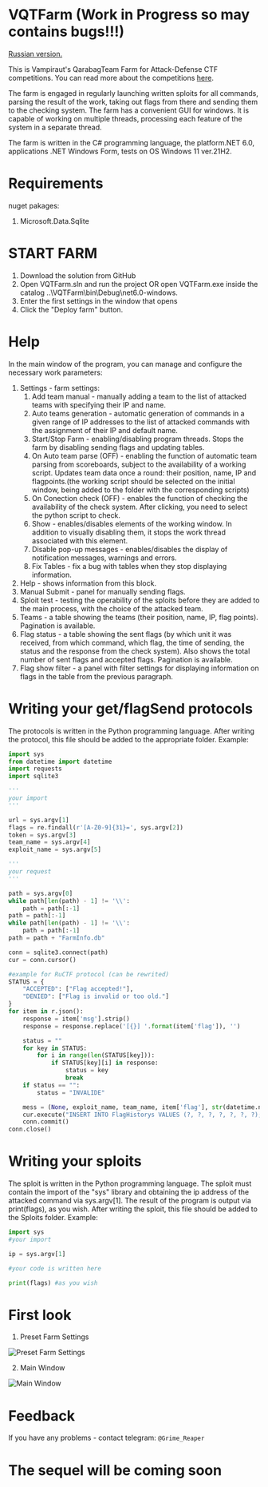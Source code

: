 # VQTFarm (Work in Progress so may contains bugs!!!)
[Russian version.](https://github.com/Vampiraut/VQTFarm/blob/master/READMERus.md)

This is Vampiraut's QarabagTeam Farm for Attack-Defense CTF competitions. You can read more about the competitions [here](https://ctftime.org/ctf-wtf).

The farm is engaged in regularly launching written sploits for all commands, parsing the result of the work, taking out flags from there and sending them to the checking system. The farm has a convenient GUI for windows. It is capable of working on multiple threads, processing each feature of the system in a separate thread.

The farm is written in the C# programming language, the platform.NET 6.0, applications .NET Windows Form, tests on OS Windows 11 ver.21H2.

# Requirements
nuget pakages:
1. Microsoft.Data.Sqlite

# START FARM
1. Download the solution from GitHub
2. Open VQTFarm.sln and run the project OR open VQTFarm.exe inside the catalog ..\VQTFarm\bin\Debug\net6.0-windows.
3. Enter the first settings in the window that opens
4. Click the "Deploy farm" button.

# Help
In the main window of the program, you can manage and configure the necessary work parameters:
1. Settings - farm settings:
   1. Add team manual - manually adding a team to the list of attacked teams with specifying their IP and name.
   2. Auto teams generation - automatic generation of commands in a given range of IP addresses to the list of attacked commands with the assignment of their IP and default name.
   3. Start/Stop Farm - enabling/disabling program threads. Stops the farm by disabling sending flags and updating tables.
   4. On Auto team parse (OFF) - enabling the function of automatic team parsing from scoreboards, subject to the availability of a working script. Updates team data once a round: their position, name, IP and flagpoints.(the working script should be selected on the initial window, being added to the folder with the corresponding scripts)
   5. On Conection check (OFF) - enables the function of checking the availability of the check system. After clicking, you need to select the python script to check.
   6. Show - enables/disables elements of the working window. In addition to visually disabling them, it stops the work thread associated with this element.
   7. Disable pop-up messages - enables/disables the display of notification messages, warnings and errors.
   8. Fix Tables - fix a bug with tables when they stop displaying information.
3. Help - shows information from this block.
4. Manual Submit - panel for manually sending flags.
5. Sploit test - testing the operability of the sploits before they are added to the main process, with the choice of the attacked team.
6. Teams - a table showing the teams (their position, name, IP, flag points). Pagination is available.
7. Flag status - a table showing the sent flags (by which unit it was received, from which command, which flag, the time of sending, the status and the response from the check system). Also shows the total number of sent flags and accepted flags. Pagination is available.
8. Flag show filter - a panel with filter settings for displaying information on flags in the table from the previous paragraph.
   
# Writing your get/flagSend protocols
The protocols is written in the Python programming language. After writing the protocol, this file should be added to the appropriate folder.
Example:
```Python
import sys
from datetime import datetime
import requests
import sqlite3

'''
your import
'''

url = sys.argv[1]
flags = re.findall(r'[A-Z0-9]{31}=', sys.argv[2])
token = sys.argv[3]
team_name = sys.argv[4]
exploit_name = sys.argv[5]

'''
your request
'''

path = sys.argv[0]
while path[len(path) - 1] != '\\':
    path = path[:-1]
path = path[:-1]
while path[len(path) - 1] != '\\':
    path = path[:-1]
path = path + "FarmInfo.db"

conn = sqlite3.connect(path)
cur = conn.cursor()

#example for RuCTF protocol (can be rewrited)
STATUS = {
    "ACCEPTED": ["Flag accepted!"],
    "DENIED": ["Flag is invalid or too old."]
}
for item in r.json():
    response = item['msg'].strip()
    response = response.replace('[{}] '.format(item['flag']), '')

    status = ""
    for key in STATUS:
        for i in range(len(STATUS[key])):
            if STATUS[key][i] in response:
                status = key
                break
    if status == "":
        status = "INVALIDE"

    mess = (None, exploit_name, team_name, item['flag'], str(datetime.now()), status, response)
    cur.execute("INSERT INTO FlagHistorys VALUES (?, ?, ?, ?, ?, ?, ?);", mess)
    conn.commit()
conn.close()
```

# Writing your sploits
The sploit is written in the Python programming language. The sploit must contain the import of the "sys" library and obtaining the ip address of the attacked command via sys.argv[1]. The result of the program is output via print(flags), as you wish. After writing the sploit, this file should be added to the Sploits folder.
Example:
```Python
import sys
#your import

ip = sys.argv[1]

#your code is written here

print(flags) #as you wish
```

# First look
1. Preset Farm Settings

![Preset Farm Settings](https://github.com/Vampiraut/VQTFarm/assets/99714655/2b47c59f-b87a-4122-a02e-8e142723f7ce)


2. Main Window

![Main Window](https://github.com/Vampiraut/VQTFarm/assets/99714655/5fdce812-7815-4332-91d8-c516bfb84b88)


# Feedback
If you have any problems - contact telegram: `@Grime_Reaper`

# The sequel will be coming soon
